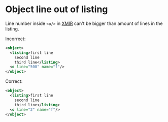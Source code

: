 # Object line out of listing

Line number inside `<o/>` in [XMIR] can't be bigger than amount of lines
in the listing.

Incorrect:

```xml
<object>
  <listing>first line
    second line
    third line</listing>
  <o line="500" name="f"/>
</object>
```

Correct:

```xml
<object>
  <listing>first line
    second line
    third line</listing>
  <o line="2" name="f"/>
</object>
```

[XMIR]: https://news.eolang.org/2022-11-25-xmir-guide.html

